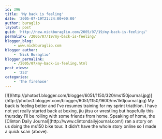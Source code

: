 ```yaml
---
id: 396
title: 'My back is feeling'
date: '2005-07-19T21:24:00+00:00'
author: buraglio
layout: post
guid: 'http://new.nickburaglio.com/2005/07/19/my-back-is-feeling/'
permalink: /2005/07/19/my-back-is-feeling/
blogger_blog:
    - www.nickburaglio.com
blogger_author:
    - 'Nick Buraglio'
blogger_permalink:
    - /2005/07/my-back-is-feeling.html
post_views:
    - '253'
categories:
    - 'The firehose'
---
```


<div></div>[![](http://photos1.blogger.com/blogger/6051/1150/320/ms150journal.jpg)](http://photos1.blogger.com/blogger/6051/1150/1600/ms150journal.jpg)  
My back is feeling better and I’ve resumes training for my sprint triathlon. I have not yet really started back at boxing, jiu jitsu or wrestling but hopefully this thursday I’ll be rolling with some friends from home. Speaking of home, the [Clinton Daily Journal](http://www.clintondailyjournal.com/) ran a story on us doing the ms150 bike tour. It didn’t have the whole story online so I made a quick scan (above).

<div></div>